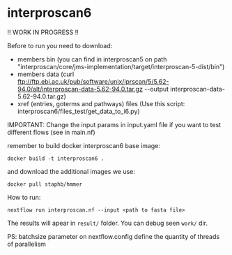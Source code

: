 # interproscan6

!! WORK IN PROGRESS !! 

Before to run you need to download:
- members bin (you can find in interproscan5 on path "interproscan/core/jms-implementation/target/interproscan-5-dist/bin")
- members data (curl ftp://ftp.ebi.ac.uk/pub/software/unix/iprscan/5/5.62-94.0/alt/interproscan-data-5.62-94.0.tar.gz --output interproscan-data-5.62-94.0.tar.gz)
- xref (entries, goterms and pathways) files (Use this script: interproscan6/files_test/get_data_to_i6.py)

IMPORTANT: Change the input params in input.yaml file if you want to test different flows (see in main.nf)

remember to build docker interproscan6 base image:

    docker build -t interproscan6 .

and download the additional images we use:
    
    docker pull staphb/hmmer

How to run:

    nextflow run interproscan.nf --input <path to fasta file>


The results will apear in ```result/``` folder.
You can debug seen ```work/``` dir.

PS: batchsize parameter on nextflow.config define the quantity of threads of parallelism
